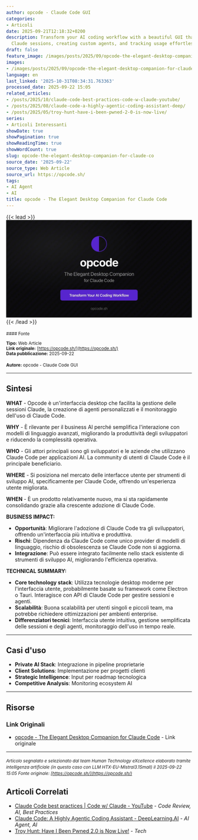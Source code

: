 ```yaml
---
author: opcode - Claude Code GUI
categories:
- Articoli
date: 2025-09-21T12:18:32+0200
description: Transform your AI coding workflow with a beautiful GUI that makes managing
  Claude sessions, creating custom agents, and tracking usage effortless.
draft: false
feature_image: /images/posts/2025/09/opcode-the-elegant-desktop-companion-for-claude-code-featured.webp
images:
- /images/posts/2025/09/opcode-the-elegant-desktop-companion-for-claude-code-featured.webp
language: en
last_linked: '2025-10-31T08:34:31.763363'
processed_date: 2025-09-22 15:05
related_articles:
- /posts/2025/10/claude-code-best-practices-code-w-claude-youtube/
- /posts/2025/08/claude-code-a-highly-agentic-coding-assistant-deep/
- /posts/2025/05/troy-hunt-have-i-been-pwned-2-0-is-now-live/
series:
- Articoli Interessanti
showDate: true
showPagination: true
showReadingTime: true
showWordCount: true
slug: opcode-the-elegant-desktop-companion-for-claude-co
source_date: '2025-09-22'
source_type: Web Article
source_url: https://opcode.sh/
tags:
- AI Agent
- AI
title: opcode - The Elegant Desktop Companion for Claude Code
---
```


{{< lead >}}
![Featured image](/images/posts/2025/09/opcode-the-elegant-desktop-companion-for-claude-code-featured.webp)
{{< /lead >}}

<small>
#### Fonte

**Tipo:** Web Article  
**Link originale:** [https://opcode.sh/](https://opcode.sh/)  
**Data pubblicazione:** 2025-09-22

**Autore:** opcode - Claude Code GUI</small>

---

## Sintesi

**WHAT** - Opcode è un'interfaccia desktop che facilita la gestione delle sessioni Claude, la creazione di agenti personalizzati e il monitoraggio dell'uso di Claude Code.

**WHY** - È rilevante per il business AI perché semplifica l'interazione con modelli di linguaggio avanzati, migliorando la produttività degli sviluppatori e riducendo la complessità operativa.

**WHO** - Gli attori principali sono gli sviluppatori e le aziende che utilizzano Claude Code per applicazioni AI. La community di utenti di Claude Code è il principale beneficiario.

**WHERE** - Si posiziona nel mercato delle interfacce utente per strumenti di sviluppo AI, specificamente per Claude Code, offrendo un'esperienza utente migliorata.

**WHEN** - È un prodotto relativamente nuovo, ma si sta rapidamente consolidando grazie alla crescente adozione di Claude Code.

**BUSINESS IMPACT:**
- **Opportunità**: Migliorare l'adozione di Claude Code tra gli sviluppatori, offrendo un'interfaccia più intuitiva e produttiva.
- **Rischi**: Dipendenza da Claude Code come unico provider di modelli di linguaggio, rischio di obsolescenza se Claude Code non si aggiorna.
- **Integrazione**: Può essere integrato facilmente nello stack esistente di strumenti di sviluppo AI, migliorando l'efficienza operativa.

**TECHNICAL SUMMARY:**
- **Core technology stack**: Utilizza tecnologie desktop moderne per l'interfaccia utente, probabilmente basate su framework come Electron o Tauri. Interagisce con API di Claude Code per gestire sessioni e agenti.
- **Scalabilità**: Buona scalabilità per utenti singoli e piccoli team, ma potrebbe richiedere ottimizzazioni per ambienti enterprise.
- **Differenziatori tecnici**: Interfaccia utente intuitiva, gestione semplificata delle sessioni e degli agenti, monitoraggio dell'uso in tempo reale.

---

## Casi d'uso

- **Private AI Stack**: Integrazione in pipeline proprietarie
- **Client Solutions**: Implementazione per progetti clienti
- **Strategic Intelligence**: Input per roadmap tecnologica
- **Competitive Analysis**: Monitoring ecosystem AI

---



## Risorse

### Link Originali
- [opcode - The Elegant Desktop Companion for Claude Code](https://opcode.sh/) - Link originale


---

*<small>Articolo segnalato e selezionato dal team Human Technology eXcellence elaborato tramite intelligenza artificiale (in questo caso con LLM HTX-EU-Mistral3.1Small) il 2025-09-22 15:05
Fonte originale: [https://opcode.sh/](https://opcode.sh/)</small>*

## Articoli Correlati

- [Claude Code best practices | Code w/ Claude - YouTube](/posts/2025/10/claude-code-best-practices-code-w-claude-youtube/) - *Code Review, AI, Best Practices*
- [Claude Code: A Highly Agentic Coding Assistant - DeepLearning.AI](/posts/2025/08/claude-code-a-highly-agentic-coding-assistant-deep/) - *AI Agent, AI*
- [Troy Hunt: Have I Been Pwned 2.0 is Now Live!](/posts/2025/05/troy-hunt-have-i-been-pwned-2-0-is-now-live/) - *Tech*